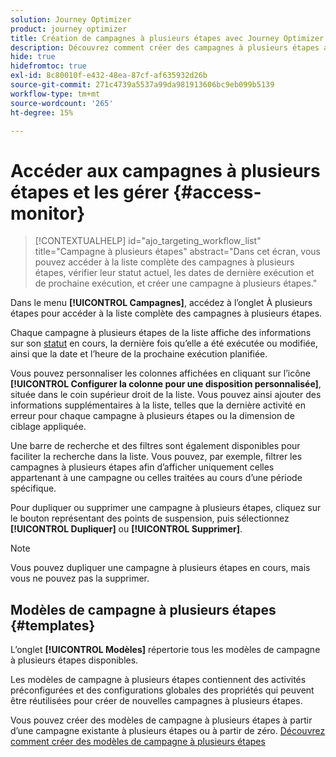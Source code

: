 ```yaml
---
solution: Journey Optimizer
product: journey optimizer
title: Création de campagnes à plusieurs étapes avec Journey Optimizer
description: Découvrez comment créer des campagnes à plusieurs étapes avec Journey Optimizer
hide: true
hidefromtoc: true
exl-id: 8c80010f-e432-48ea-87cf-af635932d26b
source-git-commit: 271c4739a5537a99da981913606bc9eb099b5139
workflow-type: tm+mt
source-wordcount: '265'
ht-degree: 15%

---
```


# Accéder aux campagnes à plusieurs étapes et les gérer {#access-monitor}

>[!CONTEXTUALHELP]
>id="ajo_targeting_workflow_list"
>title="Campagne à plusieurs étapes"
>abstract="Dans cet écran, vous pouvez accéder à la liste complète des campagnes à plusieurs étapes, vérifier leur statut actuel, les dates de dernière exécution et de prochaine exécution, et créer une campagne à plusieurs étapes."

Dans le menu **[!UICONTROL Campagnes]**, accédez à l’onglet À plusieurs étapes pour accéder à la liste complète des campagnes à plusieurs étapes.


Chaque campagne à plusieurs étapes de la liste affiche des informations sur son [statut](#status) en cours, la dernière fois qu’elle a été exécutée ou modifiée, ainsi que la date et l’heure de la prochaine exécution planifiée.

Vous pouvez personnaliser les colonnes affichées en cliquant sur l’icône **[!UICONTROL Configurer la colonne pour une disposition personnalisée]**, située dans le coin supérieur droit de la liste. Vous pouvez ainsi ajouter des informations supplémentaires à la liste, telles que la dernière activité en erreur pour chaque campagne à plusieurs étapes ou la dimension de ciblage appliquée.

Une barre de recherche et des filtres sont également disponibles pour faciliter la recherche dans la liste. Vous pouvez, par exemple, filtrer les campagnes à plusieurs étapes afin d’afficher uniquement celles appartenant à une campagne ou celles traitées au cours d’une période spécifique.

Pour dupliquer ou supprimer une campagne à plusieurs étapes, cliquez sur le bouton représentant des points de suspension, puis sélectionnez **[!UICONTROL Dupliquer]** ou **[!UICONTROL Supprimer]**.

>[!NOTE]
>
>Vous pouvez dupliquer une campagne à plusieurs étapes en cours, mais vous ne pouvez pas la supprimer.


## Modèles de campagne à plusieurs étapes {#templates}

L’onglet **[!UICONTROL Modèles]** répertorie tous les modèles de campagne à plusieurs étapes disponibles.

Les modèles de campagne à plusieurs étapes contiennent des activités préconfigurées et des configurations globales des propriétés qui peuvent être réutilisées pour créer de nouvelles campagnes à plusieurs étapes.

Vous pouvez créer des modèles de campagne à plusieurs étapes à partir d’une campagne existante à plusieurs étapes ou à partir de zéro. [Découvrez comment créer des modèles de campagne à plusieurs étapes](create-ms-campaign.md#campaign-templates)
